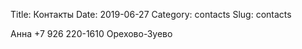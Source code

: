 Title: Контакты
Date: 2019-06-27
Category: contacts
Slug: contacts

Анна
+7 926 220-1610
Орехово-Зуево